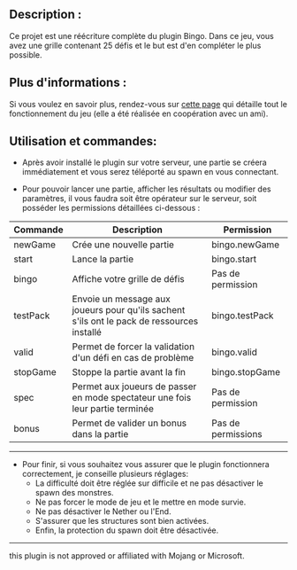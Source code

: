 ## Description :

<p>Ce projet est une réécriture complète du plugin Bingo. Dans ce jeu, vous avez une grille contenant 25 défis et le but est d'en compléter le plus possible.</p>

## Plus d'informations :
<p>Si vous voulez en savoir plus, rendez-vous sur <a href="https://poulmouth.gitbook.io/untitled/">cette page</a> qui détaille tout le fonctionnement du jeu (elle a été réalisée en coopération avec un ami).</p>

## Utilisation et commandes:

- Après avoir installé le plugin sur votre serveur, une partie se créera immédiatement et vous serez téléporté au spawn en vous connectant.

- Pour pouvoir lancer une partie, afficher les résultats ou modifier des paramètres, il vous faudra soit être opérateur sur le serveur, soit posséder les permissions détaillées ci-dessous  :

| Commande    | Description                                      | Permission       |
|-------------|--------------------------------------------------|------------------|
| newGame     | Crée une nouvelle partie                        | bingo.newGame    |
| start       | Lance la partie                                 | bingo.start      |
| bingo       | Affiche votre grille de défis                   | Pas de permission|
| testPack    | Envoie un message aux joueurs pour qu'ils sachent s'ils ont le pack de ressources installé | bingo.testPack |
| valid       | Permet de forcer la validation d'un défi en cas de problème | bingo.valid |
| stopGame    | Stoppe la partie avant la fin                   | bingo.stopGame   |
| spec        | Permet aux joueurs de passer en mode spectateur une fois leur partie terminée | Pas de permission |
| bonus  | Permet de valider un bonus dans la partie | Pas de permissions
---

- Pour finir, si vous souhaitez vous assurer que le plugin fonctionnera correctement, je conseille plusieurs réglages: 
    <ul>
        <li>La difficulté doit être réglée sur difficile et ne pas désactiver le spawn des monstres.</li>
        <li>Ne pas forcer le mode de jeu et le mettre en mode survie.</li>
        <li>Ne pas désactiver le Nether ou l'End.</li>
        <li>S'assurer que les structures sont bien activées.</li>
        <li>Enfin, la protection du spawn doit être désactivée.</li>
    </ul>


---
this plugin is not approved or affiliated with Mojang or Microsoft.